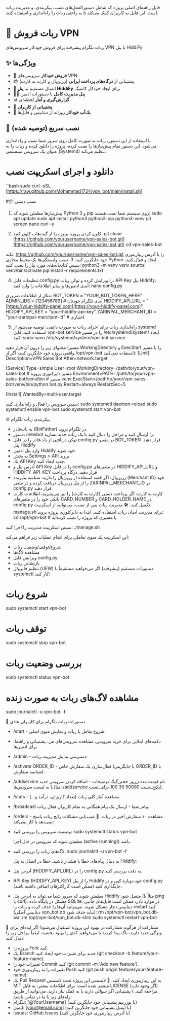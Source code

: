 فایل راهنمای اصلی پروژه که شامل دستورالعمل‌های نصب، پیکربندی، و مدیریت ربات است. این فایل به کاربران کمک می‌کند تا به راحتی ربات را راه‌اندازی و استفاده کنند.
# 🤖 ربات فروش VPN

ربات تلگرام پیشرفته برای فروش خودکار سرویس‌های VPN با پنل HiddiFy

## ✨ ویژگی‌ها

- 🛒 **فروش خودکار** سرویس‌های VPN
- 💳 پشتیبانی از **درگاه‌های پرداخت ایرانی** (زرین‌پال و کارت به کارت)
- 🔗 اتصال مستقیم به **پنل HiddiFy** برای ایجاد خودکار کانفیگ
- 👨‍💼 **پنل مدیریت کامل** با دستورات ادمین
- 📊 **گزارش‌گیری و آمار** لحظه‌ای
- 💬 **پشتیبانی از کاربران**
- 🔄 **بک‌آپ خودکار** روزانه از دیتابیس و فایل‌ها

## 🚀 نصب سریع (توصیه شده)

با استفاده از این دستور، ربات به صورت کامل روی سرور شما نصب و راه‌اندازی می‌شود. این دستور تمام پیش‌نیازها را نصب کرده، پروژه را دانلود کرده و ربات را به عنوان یک سرویس سیستمی (Systemd) تنظیم می‌کند.
# دانلود و اجرای اسکریپت نصب


``bash
sudo curl -sSL [https://raw.github.com/Mohammad1724/vpn_bot/main/install.sh]

#📦 نصب دستی
1. پیش‌نیازها
مطمئن شوید که Python 3 و pip روی سیستم شما نصب هستند:
sudo apt update
sudo apt install python3 python3-pip python3-venv git screen nano curl -y

2. کلون کردن پروژه
پروژه را از گیت‌هاب کلون کنید:
git clone [https://github.com/yourusername/vpn-sales-bot.git](https://github.com/yourusername/vpn-sales-bot.git)
cd vpn-sales-bot

نکته: https://github.com/yourusername/vpn-sales-bot.git را با آدرس ریپازیتوری خود جایگزین کنید.
3. نصب وابستگی‌ها
یک محیط مجازی Python ایجاد و فعال کنید، سپس کتابخانه‌های مورد نیاز را نصب کنید:
python3 -m venv venv
source venv/bin/activate
pip install -r requirements.txt

4. تنظیمات
فایل config.py را ویرایش کرده و توکن ربات، API Key پنل Hiddify، آیدی ادمین‌ها و سایر اطلاعات را وارد کنید:
nano config.py

مثال از اطلاعات ضروری:
BOT_TOKEN = "YOUR_BOT_TOKEN_HERE"
ADMIN_IDS = [123456789] # آیدی تلگرام خودتان
HIDDIFY_API_URL = "[https://your-hiddify-panel.com](https://your-hiddify-panel.com)"
HIDDIFY_API_KEY = "your-hiddify-api-key"
ZARINPAL_MERCHANT_ID = "your-zarinpal-merchant-id" # اختیاری

5. راه‌اندازی ربات
برای اجرای ربات به صورت دائمی، توصیه می‌شود از systemd استفاده کنید. فایل vpn-bot.service را در مسیر /etc/systemd/system/ ایجاد کنید:
sudo nano /etc/systemd/system/vpn-bot.service

محتوای زیر را درون آن قرار دهید (مسیر WorkingDirectory و ExecStart را با مسیر واقعی پروژه خود جایگزین کنید، اگر از /opt/vpn-bot استفاده نمی‌کنید):
[Unit]
Description=VPN Sales Bot
After=network.target

[Service]
Type=simple
User=root
WorkingDirectory=/path/to/your/vpn-sales-bot # مسیر دایرکتوری پروژه
Environment=PATH=/path/to/your/vpn-sales-bot/venv/bin # مسیر venv
ExecStart=/path/to/your/vpn-sales-bot/venv/bin/python bot.py
Restart=always
RestartSec=5

[Install]
WantedBy=multi-user.target

سپس سرویس را فعال و راه‌اندازی کنید:
sudo systemctl daemon-reload
sudo systemctl enable vpn-bot
sudo systemctl start vpn-bot

⚙️ پیکربندی
ربات تلگرام
 * به بات‌فادر (BotFather) در تلگرام بروید.
 * دستور /newbot را ارسال کنید و مراحل را دنبال کنید تا یک ربات جدید بسازید.
 * توکن دریافتی از بات‌فادر را در فایل config.py در متغیر BOT_TOKEN قرار دهید.
پنل Hiddify
 * وارد پنل ادمین Hiddify خود شوید.
 * به بخش Settings > API بروید.
 * یک API Key جدید ایجاد کنید.
 * آدرس پنل و API Key را در فایل config.py در متغیرهای HIDDIFY_API_URL و HIDDIFY_API_KEY قرار دهید.
درگاه پرداخت
 * زرین‌پال: اگر قصد استفاده از زرین‌پال را دارید، شناسه پذیرنده (Merchant ID) خود را از پنل زرین‌پال دریافت کرده و در متغیر ZARINPAL_MERCHANT_ID در config.py قرار دهید.
 * کارت به کارت: اگر پرداخت دستی (کارت به کارت) را نیز می‌پذیرید، اطلاعات کارت بانکی خود را در متغیرهای CARD_NUMBER و CARD_HOLDER_NAME در config.py تکمیل کنید.
🛠️ مدیریت ربات
پس از نصب، می‌توانید از اسکریپت manage.sh برای مدیریت آسان ربات استفاده کنید. ابتدا به دایرکتوری پروژه بروید:
cd /opt/vpn-bot # یا مسیری که پروژه را نصب کرده‌اید

سپس اسکریپت مدیریت را اجرا کنید:
./manage.sh

این اسکریپت یک منوی تعاملی برای انجام عملیات زیر فراهم می‌کند:
 * شروع/توقف/وضعیت ربات
 * مشاهده لاگ‌ها
 * ویرایش فایل config.py
 * بازنشانی ربات
 * تنظیم فایروال (UFW)
دستورات مستقیم (پیشرفته)
اگر می‌خواهید مستقیماً با systemctl کار کنید:
# شروع ربات
sudo systemctl start vpn-bot

# توقف ربات  
sudo systemctl stop vpn-bot

# بررسی وضعیت ربات
sudo systemctl status vpn-bot

# مشاهده لاگ‌های ربات به صورت زنده
sudo journalctl -u vpn-bot -f

📱 دستورات ربات تلگرام
برای کاربران عادی
 * /start - شروع تعامل با ربات و نمایش منوی اصلی.
 * دکمه‌های اینلاین برای خرید سرویس، مشاهده سرویس‌های من، پشتیبانی و راهنما.
برای ادمین‌ها
 * /admin - دسترسی به پنل مدیریت ربات.
 * /activate ORDER_ID - فعال‌سازی یک سفارش خاص (با جایگزینی ORDER_ID با شناسه سفارش).
 * /addservice نام قیمت مدت_روز حجم_گیگ توضیحات - اضافه کردن سرویس جدید به لیست سرویس‌ها (مثال: /addservice پکیج_تست 50000 30 100 برای_تست).
 * /stats - مشاهده آمار کلی ربات (تعداد کاربران، درآمد و...).
 * /broadcast پیام_شما - ارسال یک پیام همگانی به تمام کاربران فعال ربات.
 * /orders - مشاهده ۱۰ سفارش اخیر در ربات.
🔧 عیب‌یابی
مشکلات رایج
ربات پاسخ نمی‌دهد یا کار نمی‌کند:
 * وضعیت سرویس را بررسی کنید:
   sudo systemctl status vpn-bot

   مطمئن شوید که سرویس در حال اجرا (active (running)) باشد.
 * لاگ‌های ربات را بررسی کنید:
   sudo journalctl -u vpn-bot -f

   به دنبال پیام‌های خطا یا هشدار باشید.
خطا در اتصال به پنل Hiddify:
 * آدرس پنل (HIDDIFY_API_URL) را در config.py به دقت بررسی کنید.
 * API Key (HIDDIFY_API_KEY) را از پنل Hiddify خود دوباره کپی و در config.py جایگذاری کنید (ممکن است کاراکترهای اضافی داشته باشد).
 * مطمئن شوید که سرور شما می‌تواند به آدرس پنل Hiddify متصل شود (مثلاً با ping یا curl).
مشکل در پایگاه داده SQLite:
در موارد نادر، ممکن است فایل‌های جانبی دیتابیس دچار مشکل شوند. می‌توانید آن‌ها را حذف کرده و ربات را restart کنید (دیتابیس اصلی vpn_bot.db نباید حذف شود):
rm /opt/vpn-bot/vpn_bot.db-wal
rm /opt/vpn-bot/vpn_bot.db-shm
sudo systemctl restart vpn-bot

🤝 مشارکت
از هرگونه مشارکت در بهبود این پروژه استقبال می‌شود! اگر ایده‌ای برای ویژگی جدید دارید، باگ پیدا کردید یا می‌خواهید کدی را بهبود بخشید، لطفاً مراحل زیر را دنبال کنید:
 * پروژه را Fork کنید.
 * یک Branch جدید برای تغییرات خود ایجاد کنید (git checkout -b feature/your-feature-name).
 * تغییرات خود را Commit کنید (git commit -m 'Add new feature').
 * تغییرات را به ریپازیتوری خود Push کنید (git push origin feature/your-feature-name).
 * یک Pull Request به این ریپازیتوری ایجاد کنید.
📄 لایسنس
این پروژه تحت لایسنس MIT منتشر شده است. برای اطلاعات بیشتر، به فایل LICENSE (اگر وجود دارد) مراجعه کنید.
📞 پشتیبانی
اگر سؤالی دارید یا به کمک نیاز دارید، می‌توانید از طریق راه‌های زیر با ما در تماس باشید:
 * تلگرام: [@YourUsername] (با یوزرنیم پشتیبانی خود جایگزین کنید)
 * ایمیل: [your@email.com] (با ایمیل پشتیبانی خود جایگزین کنید)
 * Issues: GitHub Issues (با آدرس ریپازیتوری خود جایگزین کنید)
